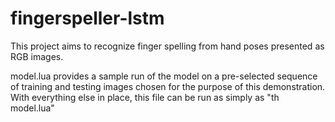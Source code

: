# fingerspeller-lstm

This project aims to recognize finger spelling from hand poses presented as RGB images.

model.lua provides a sample run of the model on a pre-selected sequence of training and testing images chosen for the purpose of this demonstration. With everything else in place, this file can be run as simply as "th model.lua"

